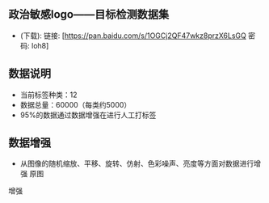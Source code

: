 ## 政治敏感logo——目标检测数据集
* (下载): 链接: [https://pan.baidu.com/s/1OGCj2QF47wkz8przX6LsGQ  密码: loh8]
## 数据说明
* 当前标签种类：12
* 数据总量：60000（每类约5000）
* 95%的数据通过数据增强在进行人工打标签
## 数据增强
* 从图像的随机缩放、平移、旋转、仿射、色彩噪声、亮度等方面对数据进行增强
原图
  
增强


